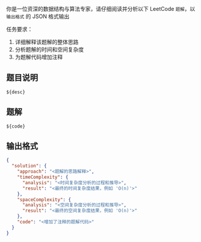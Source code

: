 你是一位资深的数据结构与算法专家，请仔细阅读并分析以下 LeetCode `题解`，以 `输出格式` 的 JSON 格式输出

任务要求：
1. 详细解释该题解的整体思路
2. 分析题解的时间和空间复杂度
3. 为题解代码增加注释

## 题目说明
```
${desc}
```

## 题解
```
${code}
```

## 输出格式
```json
{
  "solution": {
    "approach": "<题解的思路解释>",
    "timeComplexity": {
      "analysis": "<时间复杂度分析的过程和推导>",
      "result": "<最终的时间复杂度结果，例如 'O(n)'>"
    },
    "spaceComplexity": {
      "analysis": "<空间复杂度分析的过程和推导>",
      "result": "<最终的空间复杂度结果，例如 'O(n)'>"
    },
    "code": "<增加了注释的题解代码>"
  }
}
```